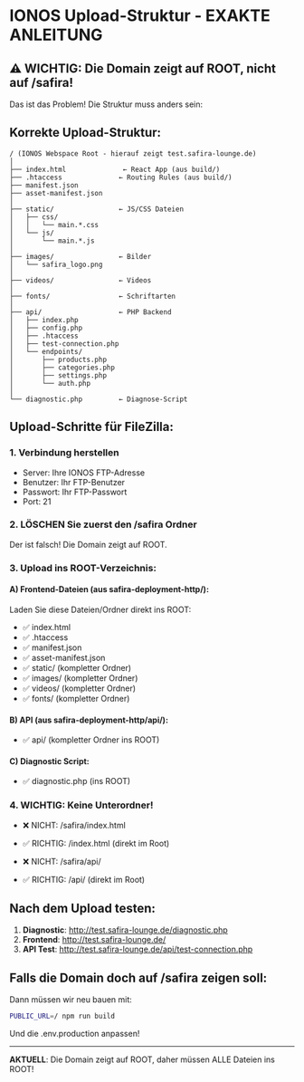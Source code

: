 # IONOS Upload-Struktur - EXAKTE ANLEITUNG

## ⚠️ WICHTIG: Die Domain zeigt auf ROOT, nicht auf /safira!

Das ist das Problem! Die Struktur muss anders sein:

## Korrekte Upload-Struktur:

```
/ (IONOS Webspace Root - hierauf zeigt test.safira-lounge.de)
│
├── index.html              ← React App (aus build/)
├── .htaccess              ← Routing Rules (aus build/)
├── manifest.json
├── asset-manifest.json
│
├── static/                ← JS/CSS Dateien
│   ├── css/
│   │   └── main.*.css
│   └── js/
│       └── main.*.js
│
├── images/                ← Bilder
│   └── safira_logo.png
│
├── videos/                ← Videos
│
├── fonts/                 ← Schriftarten
│
├── api/                   ← PHP Backend
│   ├── index.php
│   ├── config.php
│   ├── .htaccess
│   ├── test-connection.php
│   └── endpoints/
│       ├── products.php
│       ├── categories.php
│       ├── settings.php
│       └── auth.php
│
└── diagnostic.php         ← Diagnose-Script

```

## Upload-Schritte für FileZilla:

### 1. Verbindung herstellen
- Server: Ihre IONOS FTP-Adresse
- Benutzer: Ihr FTP-Benutzer
- Passwort: Ihr FTP-Passwort
- Port: 21

### 2. LÖSCHEN Sie zuerst den /safira Ordner
Der ist falsch! Die Domain zeigt auf ROOT.

### 3. Upload ins ROOT-Verzeichnis:

#### A) Frontend-Dateien (aus safira-deployment-http/):
Laden Sie diese Dateien/Ordner direkt ins ROOT:
- ✅ index.html
- ✅ .htaccess
- ✅ manifest.json
- ✅ asset-manifest.json
- ✅ static/ (kompletter Ordner)
- ✅ images/ (kompletter Ordner)
- ✅ videos/ (kompletter Ordner)
- ✅ fonts/ (kompletter Ordner)

#### B) API (aus safira-deployment-http/api/):
- ✅ api/ (kompletter Ordner ins ROOT)

#### C) Diagnostic Script:
- ✅ diagnostic.php (ins ROOT)

### 4. WICHTIG: Keine Unterordner!
- ❌ NICHT: /safira/index.html
- ✅ RICHTIG: /index.html (direkt im Root)

- ❌ NICHT: /safira/api/
- ✅ RICHTIG: /api/ (direkt im Root)

## Nach dem Upload testen:

1. **Diagnostic**: http://test.safira-lounge.de/diagnostic.php
2. **Frontend**: http://test.safira-lounge.de/
3. **API Test**: http://test.safira-lounge.de/api/test-connection.php

## Falls die Domain doch auf /safira zeigen soll:

Dann müssen wir neu bauen mit:
```bash
PUBLIC_URL=/ npm run build
```

Und die .env.production anpassen!

---

**AKTUELL**: Die Domain zeigt auf ROOT, daher müssen ALLE Dateien ins ROOT!